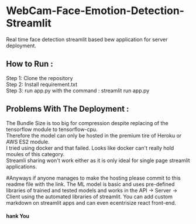 # WebCam-Face-Emotion-Detection-Streamlit
Real time face detection streamlit based bew application for server deployment.

## How to Run : 

Step 1: Clone the repository <br>
Step 2: Install requirement.txt <br>
Step 3: run app.py with the command : streamlit run app.py

## Problems With The Deployment : 


The Bundle Size is too big for compression despite replacing of the tensorflow module to tensorflow-cpu. <br>
Therefore the model can only be hosted in the premium tire of Heroku or AWS ES2 module. <br>
I tried using docker and that failed. Looks like docker can't really hold moules of this category. <br>
Streamli sharing won't work either as it is only ideal for single page streamlit applications.

#Anyways if anyone manages to make the hosting please commit to this readme file with the link. The ML model is basic and uses pre-defined libraries of trained and tested models and works in the API -> Server -> Client using the  automated libraries of streamlit. You can add custom markdown on streamlit apps and can even ecentrisize react front-end.

#### hank You #####
